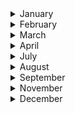 
<details><summary>January</summary>

##### 5-01-2023
* [Spatial structure of workplace and communication between colleagues: A study of E-mail exchange and spatial relatedness on the MIT campus](https://www.sciencedirect.com/science/article/pii/S0378873322000375?via%3Dihub) #MIT #campus #insight #email #spatial #analysis
  
</p>
</details>
<details><summary>February</summary>

##### 1-02-2023
* [On plagiarism](https://tetragrammaton.squarespace.com/articles/plagiarism-m69kk) (password: `takeabreath`) #history #ideas #insight  #analysis

##### 4-02-2024
* [Music painted on the wall of a Venetian orphanage will be heard again nearly 250 years later](https://theconversation.com/music-painted-on-the-wall-of-a-venetian-orphanage-will-be-heard-again-nearly-250-years-later-211995) #music #history

##### 24-02-2023
* [The world capital of endangered languages](https://www.nytimes.com/interactive/2024/02/22/magazine/endangered-languages-nyc.html) (password: `takeabreath`) #history #ideas #insight  #analysis 
</p>
</details>
<details><summary>March</summary>

##### 24-03-2023
* [What conductors are really doing](https://www.youtube.com/watch?v=diwV2HGKerE&ab_channel=WIRED) #legato #insight #music #analysis

##### 29-03-2023
* [Chills and thrills: why some people love music – and others don’t](https://theconversation.com/chills-and-thrills-why-some-people-love-music-and-others-dont-24007) #insight #music #analysis #inner_feelings 
</p>
</details>
<details><summary>April</summary>

##### 6-04-2024
* [The Work Of This Clandestine Army Unit That Used Guile To Fight The Nazis Is Highly Relevant Again](https://www.twz.com/news-features/the-work-of-this-clandestine-army-unit-that-used-guile-to-fight-the-nazis-is-highly-relevant-again) #war #disguise #history #analysis

##### 15-04-2024
* [30 Years of American Anxieties](https://pudding.cool/2018/11/dearabby/) #data #visualization 

</p>
</details>
<details><summary>July</summary>

##### 16-07-2024
* [To remember, the Brain must actively forget](https://www.quantamagazine.org/to-remember-the-brain-must-actively-forget-20180724/) #physiology #health #neural #cognitive #cognition #insight

##### 19-07-2024
* [La belleza de pensar: Alejandro Aravena](https://www.youtube.com/watch?v=6ZfOR9HTLp8&ab_channel=Tranquilotv) #architecture #ideas #insight
</p>
</details>
<details><summary>August</summary>

##### 9-08-2024
* [Watch a video showing what happens in our brains when we think](https://www.technologyreview.com/2024/08/09/1095969/video-what-happens-when-we-think/) #neurology  #health #neural #cognitive #cognition #brains #insight

##### 19-08-2024
* [Are we all beginning to have the same taste?](https://www.theguardian.com/books/article/2024/aug/19/the-big-idea-are-we-all-beginning-to-have-the-same-taste) #music #sociology #cognitive #cognition #brains #insight

##### 29-08-2024
* [Placebo science is rooted in witch hunts](https://nautil.us/placebo-science-is-rooted-in-witch-hunts-787338/) #health #sociology #witchcraft #cognition #insight

##### 31-08-2024
* [The Simpsons' secret formula: it's written by maths geeks](https://www.theguardian.com/tv-and-radio/2013/sep/22/the-simpsons-secret-formula-maths-simon-singh) #math #script #scripting #mysteries #geeks
</p>
</details>
<details><summary>September</summary>

##### 19-09-2024
* [Oracle, it’s time to free JavaScript](https://javascript.tm/) #javascript #oracle #petition #legalese #insight

</p>
</details>
</details>
<details><summary>November</summary>

##### 6-11-2024
* [The Sinatra song that says everything about Quincy Jones’s genius](https://www.washingtonpost.com/entertainment/music/2024/11/05/quincy-jones-sinatra/) #music #insight #pitch

##### 28-11-2024
* [Mondongo inmersivo: guiños y citas a la historia del arte en sus dos Calaveras](https://www.clarin.com/revista-n/mondongo-inmersivo-guinos-citas-historia-arte-calaveras_0_Jy08JCpYtg.html) #art #insight
</p>
</details>
<details><summary>December</summary>

##### 11-12-2024
* [Distinguishing academic science writing from humans or ChatGPT with over 99% accuracy using off-the-shelf machine learning tools](https://www.cell.com/cell-reports-physical-science/fulltext/S2666-3864(23)00200-X) #academia #insight #ia #machine_learning


</p>
</details>

